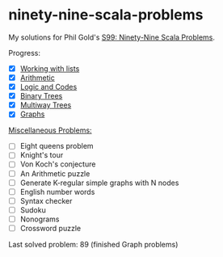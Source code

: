 # ninety-nine-scala-problems
My solutions for Phil Gold's [S99: Ninety-Nine Scala Problems](http://aperiodic.net/phil/scala/s-99/).

Progress:
- [X] [Working with lists](http://aperiodic.net/phil/scala/s-99/#lists_)
- [X] [Arithmetic](http://aperiodic.net/phil/scala/s-99/#math)
- [X] [Logic and Codes](http://aperiodic.net/phil/scala/s-99/#logic)
- [X] [Binary Trees](http://aperiodic.net/phil/scala/s-99/#btrees)
- [X] [Multiway Trees](http://aperiodic.net/phil/scala/s-99/#mtrees)
- [X] [Graphs](http://aperiodic.net/phil/scala/s-99/#graphs)

[Miscellaneous Problems:](http://aperiodic.net/phil/scala/s-99/#misc)

- [ ] Eight queens problem
- [ ] Knight's tour
- [ ] Von Koch's conjecture
- [ ] An Arithmetic puzzle
- [ ] Generate K-regular simple graphs with N nodes
- [ ] English number words
- [ ] Syntax checker
- [ ] Sudoku
- [ ] Nonograms
- [ ] Crossword puzzle

Last solved problem: 89 (finished Graph problems)
